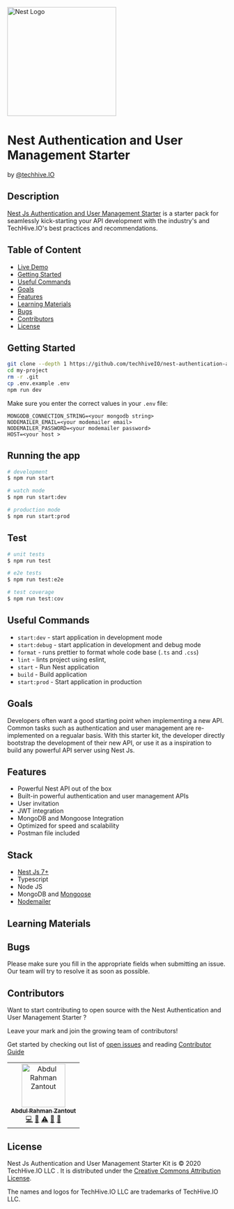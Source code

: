 <p align="left">
  <a href="https://techhive.io/" target="blank"><img src="https://www.techhive.io/static/brand/logo-masterclass.svg" width="250" alt="Nest Logo" /></a>
</p>


# Nest Authentication and User Management Starter

by [@techhive.IO](https://www.techhive.io/)

## Description

[Nest Js Authentication and User Management Starter](https://github.com/techhiveIO/nest-authentication-and-user-management-starter)
is a starter pack for seamlessly kick-starting your API development with the industry's
and TechHive.IO's best practices and recommendations.

## Table of Content

- [Live Demo](https://techhive.io)
- [Getting Started](#setting-started)
- [Useful Commands](#useful-commands)
- [Goals](#goals)
- [Features](#features)
- [Learning Materials](#learning-materials)
- [Bugs](#bugs)
- [Contributors](#contributors)
- [License](#license)

## Getting Started

```bash
git clone --depth 1 https://github.com/techhiveIO/nest-authentication-and-user-management-starter
cd my-project
rm -r .git
cp .env.example .env
npm run dev
```

Make sure you enter the correct values in your `.env` file:

```
MONGODB_CONNECTION_STRING=<your mongodb string>
NODEMAILER_EMAIL=<your modemailer email>
NODEMAILER_PASSWORD=<your modemailer password>
HOST=<your host >
```

## Running the app

```bash
# development
$ npm run start

# watch mode
$ npm run start:dev

# production mode
$ npm run start:prod
```

## Test

```bash
# unit tests
$ npm run test

# e2e tests
$ npm run test:e2e

# test coverage
$ npm run test:cov
```

## Useful Commands

- `start:dev` - start application in development mode
- `start:debug` - start application in development and debug mode
- `format` - runs prettier to format whole code base (`.ts` and `.css`)
- `lint` - lints project using eslint,
- `start` - Run Nest application
- `build` - Build application
- `start:prod` - Start application in production

## Goals

Developers often want a good starting point when implementing a new API.
Common tasks such as authentication and user management are re-implemented on a regualar
basis.
With this starter kit, the developer directly bootstrap the development of their new API,
or use it as a inspiration to build any powerful API server using Nest Js.

## Features

- Powerful Nest API out of the box
- Built-in powerful authentication and user management APIs
- User invitation
- JWT integration
- MongoDB and Mongoose Integration
- Optimized for speed and scalability
- Postman file included

## Stack

- [Nest Js 7+](https://www.nestjs.com)
- Typescript
- Node JS
- MongoDB and [Mongoose](https://mongoosejs.com/)
- [Nodemailer](https://nodemailer.com/about/)

## Learning Materials

## Bugs

Please make sure you fill in the appropriate fields when submitting an issue. Our team will
try to resolve it as soon as possible.

## Contributors

Want to start contributing to open source with the Nest Authentication and User Management Starter ?

Leave your mark and join the growing team of contributors!

Get started by checking out list of [open issues](https://github.com/techhiveIO/nest-authentication-and-user-management-starter/issues)
and reading [Contributor Guide](https://github.com/techhiveIO/nest-authentication-and-user-management-starter/blob/master/CONTRIBUTING.md)

<!-- ALL-CONTRIBUTORS-LIST:START - Do not remove or modify this section -->
<!-- prettier-ignore-start -->
<!-- markdownlint-disable -->
<table>
  <tr>
    <td align="center"><a href="https://github.com/abedzantout"><img src="https://avatars3.githubusercontent.com/u/4046627?v=4" width="100px;" alt="Abdul Rahman Zantout"/><br /><sub><b>Abdul Rahman Zantout</b></sub></a><br /><a href="https://github.com/tomastrajan/angular-ngrx-material-starter/commits?author=abedzantout" title="Code">💻</a> <a href="https://github.com/tomastrajan/angular-ngrx-material-starter/commits?author=abedzantout" title="Documentation">📖</a> <a href="https://github.com/tomastrajan/angular-ngrx-material-starter/commits?author=abedzantout" title="Tests">⚠️</a> <a href="#design-abedzantout" title="Design">🎨</a> <a href="#blog-abedzantout" title="Blogposts">📝</a></td>
  </tr>
</table>

<!-- markdownlint-enable -->
<!-- prettier-ignore-end -->

<!-- ALL-CONTRIBUTORS-LIST:END -->

## License

Nest Js Authentication and User Management Starter Kit is © 2020 TechHive.IO LLC . It is distributed under the [Creative Commons
Attribution License](http://creativecommons.org/licenses/by/4.0/).

The names and logos for TechHive.IO LLC are trademarks of TechHive.IO LLC.
